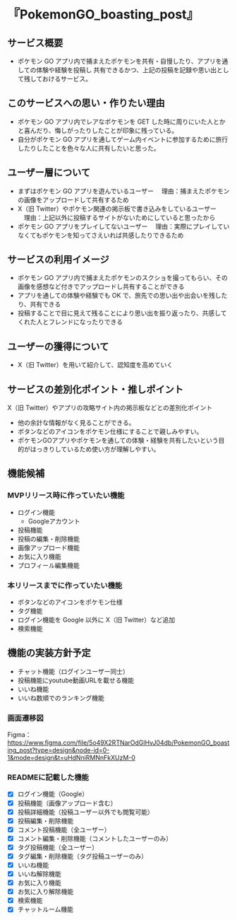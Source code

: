 # 『PokemonGO_boasting_post』

## サービス概要
- ポケモン GO アプリ内で捕まえたポケモンを共有・自慢したり、アプリを通しての体験や経験を投稿し
共有できるかつ、上記の投稿を記録や思い出として残しておけるサービス。

## このサービスへの思い・作りたい理由
- ポケモン GO アプリ内でレアなポケモンを GET した時に周りにいた人とかと喜んだり、悔しがったりしたことが印象に残っている。
- 自分がポケモン GO アプリを通してゲーム内イベントに参加するために旅行したりしたことを色々な人に共有したいと思った。

## ユーザー層について
- まずはポケモン GO アプリを遊んでいるユーザー
　理由：捕まえたポケモンの画像をアップロードして共有するため
- X（旧 Twitter）やポケモン関連の掲示板で書き込みをしているユーザー
　理由：上記以外に投稿するサイトがないためにしていると思ったから
- ポケモン GO アプリをプレイしてないユーザー
　理由：実際にプレイしていなくてもポケモンを知ってさえいれば共感したりできるため

## サービスの利用イメージ
- ポケモン GO アプリ内で捕まえたポケモンのスクショを撮ってもらい、その画像を感想など付きでアップロードし共有することができる
- アプリを通しての体験や経験でも OK で、旅先での思い出や出会いを残したり、共有できる
- 投稿することで目に見えて残ることにより思い出を振り返ったり、共感してくれた人とフレンドになったりできる

## ユーザーの獲得について
- X（旧 Twitter）を用いて紹介して、認知度を高めていく

## サービスの差別化ポイント・推しポイント
X（旧 Twitter）やアプリの攻略サイト内の掲示板などとの差別化ポイント
- 他の余計な情報がなく見ることができる。
- ボタンなどのアイコンをポケモン仕様にすることで親しみやすい。
- ポケモンGOアプリやポケモンを通しての体験・経験を共有したいという目的がはっきりしているため使い方が理解しやすい。

## 機能候補
### MVPリリース時に作っていたい機能
- ログイン機能
  - Googleアカウント
- 投稿機能
- 投稿の編集・削除機能
- 画像アップロード機能
- お気に入り機能
- プロフィール編集機能

### 本リリースまでに作っていたい機能
- ボタンなどのアイコンをポケモン仕様
- タグ機能
- ログイン機能を Google 以外に X（旧 Twitter）など追加
- 検索機能

## 機能の実装方針予定
- チャット機能（ログインユーザー同士）
- 投稿機能にyoutube動画URLを載せる機能
- いいね機能
- いいね数順でのランキング機能

### 画面遷移図
Figma：https://www.figma.com/file/5o49X2RTNarOdGlHvJ04db/PokemonGO_boasting_post?type=design&node-id=0-1&mode=design&t=uHdNniRMNnFkXUzM-0

### READMEに記載した機能
- [x] ログイン機能（Google）
- [x] 投稿機能（画像アップロード含む）
- [x] 投稿詳細機能（投稿ユーザー以外でも閲覧可能）
- [x] 投稿編集・削除機能
- [x] コメント投稿機能（全ユーザー）
- [x] コメント編集・削除機能（コメントしたユーザーのみ）
- [x] タグ投稿機能（全ユーザー）
- [x] タグ編集・削除機能（タグ投稿ユーザーのみ）
- [x] いいね機能
- [x] いいね解除機能
- [x] お気に入り機能
- [x] お気に入り解除機能
- [x] 検索機能
- [x] チャットルーム機能